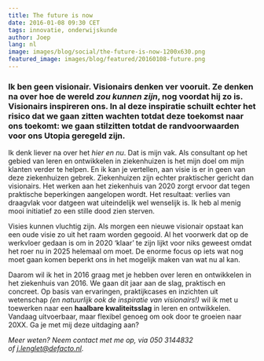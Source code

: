 ```yaml
---
title: The future is now
date: 2016-01-08 09:30 CET
tags: innovatie, onderwijskunde
author: Joep
lang: nl
image: images/blog/social/the-future-is-now-1200x630.png
featured_image: images/blog/featured/20160108-future.png
---
```


### Ik ben geen visionair. Visionairs denken ver vooruit. Ze denken na over hoe de wereld *zou kunnen zijn*, nog voordat hij zo is. Visionairs inspireren ons. In al deze inspiratie schuilt echter het risico dat we gaan zitten wachten totdat deze toekomst naar ons toekomt: we gaan stilzitten totdat de randvoorwaarden voor ons Utopia geregeld zijn.

Ik denk liever na over het *hier en nu*. Dat is mijn vak. Als consultant op het gebied van leren en ontwikkelen in ziekenhuizen is het mijn doel om mijn klanten verder te helpen. En ik kan je vertellen, aan visie is er in geen van deze ziekenhuizen gebrek. Ziekenhuizen zijn echter praktischer gericht dan visionairs. Het werken aan het ziekenhuis van 2020 zorgt ervoor dat tegen praktische beperkingen aangelopen wordt. Het resultaat: verlies van draagvlak voor datgeen wat uiteindelijk wel wenselijk is. Ik heb al menig mooi initiatief zo een stille dood zien sterven.

Visies kunnen vluchtig zijn. Als morgen een nieuwe visionair opstaat kan een oude visie zo uit het raam worden gegooid. Al het voorwerk dat op de werkvloer gedaan is om in 2020 ‘klaar’ te zijn lijkt voor niks geweest omdat het roer nu in 2025 helemaal om moet. De enorme focus op iets wat nog moet gaan komen beperkt ons in het mogelijk maken van wat nu al kan.

Daarom wil ik het in 2016 graag met je hebben over leren en ontwikkelen in het ziekenhuis van 2016. We gaan dit jaar aan de slag, praktisch en concreet. Op basis van ervaringen, praktijkcases en inzichten uit wetenschap *(en natuurlijk ook de inspiratie van visionairs!)* wil ik met u toewerken naar een **haalbare kwaliteitsslag** in leren en ontwikkelen. Vandaag uitvoerbaar, maar flexibel genoeg om ook door te groeien naar 20XX. Ga je met mij deze uitdaging aan?

*Meer weten? Neem contact met me op, via 050 3144832 of [j.lenglet@defacto.nl](mailto:j.lenglet@defacto.nl).*

